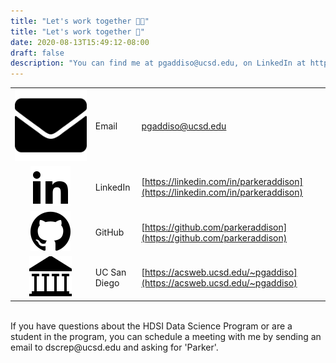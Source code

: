```yaml
---
title: "Let's work together 👨‍💻"
title: "Let's work together 📡"
date: 2020-08-13T15:49:12-08:00
draft: false
description: "You can find me at pgaddiso@ucsd.edu, on LinkedIn at https://linkedin.com/in/parkeraddison, on GitHub at https://github.com/parkeraddison, and on my academic homepage at https://acsweb.ucsd.edu/~pgaddiso"
---
```


| | | |
|:-:|:--|:--|
| ![](/icons/SVG/mail.svg) | Email | pgaddiso@ucsd.edu |
| ![](/icons/SVG/linkedin2.svg) | LinkedIn | [https://linkedin.com/in/parkeraddison](https://linkedin.com/in/parkeraddison) |
| ![](/icons/SVG/github.svg) | GitHub | [https://github.com/parkeraddison](https://github.com/parkeraddison) |
| ![](/icons/SVG/library.svg) | UC San Diego | [https://acsweb.ucsd.edu/~pgaddiso](https://acsweb.ucsd.edu/~pgaddiso) |

<br>
If you have questions about the HDSI Data Science Program or are a student in the program, you can schedule a meeting with me by sending an email to dscrep@ucsd.edu and asking for 'Parker'.
<!-- I'm down for a (virtual) coffee chat if you are! -->
